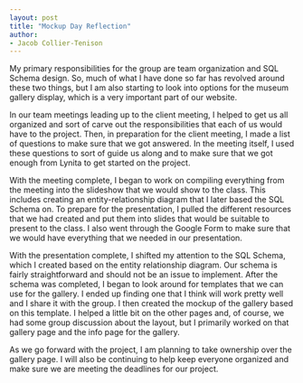```yaml
---
layout: post
title: "Mockup Day Reflection"
author:
- Jacob Collier-Tenison
---
```


My primary responsibilities for the group are team organization and SQL Schema design. So, much of what I have done so far has revolved around these two things, but I am also starting to look into options for the museum gallery display, which is a very important part of our website. 

In our team meetings leading up to the client meeting, I helped to get us all organized and sort of carve out the responsibilities that each of us would have to the project. Then, in preparation for the client meeting, I made a list of questions to make sure that we got answered. In the meeting itself, I used these questions to sort of guide us along and to make sure that we got enough from Lynita to get started on the project. 

With the meeting complete, I began to work on compiling everything from the meeting into the slideshow that we would show to the class. This includes creating an entity-relationship diagram that I later based the SQL Schema on. To prepare for the presentation, I pulled the different resources that we had created and put them into slides that would be suitable to present to the class. I also went through the Google Form to make sure that we would have everything that we needed in our presentation. 

With the presentation complete, I shifted my attention to the SQL Schema, which I created based on the entity relationship diagram. Our schema is fairly straightforward and should not be an issue to implement. After the schema was completed, I began to look around for templates that we can use for the gallery. I ended up finding one that I think will work pretty well and I share it with the group. I then created the mockup of the gallery based on this template. I helped a little bit on the other pages and, of course, we had some group discussion about the layout, but I primarily worked on that gallery page and the info page for the gallery. 

As we go forward with the project, I am planning to take ownership over the gallery page. I will also be continuing to help keep everyone organized and make sure we are meeting the deadlines for our project. 
